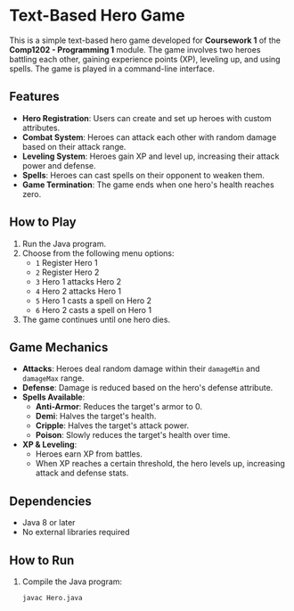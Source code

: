 # Text-Based Hero Game

This is a simple text-based hero game developed for **Coursework 1** of the **Comp1202 - Programming 1** module. The game involves two heroes battling each other, gaining experience points (XP), leveling up, and using spells. The game is played in a command-line interface.

## Features
- **Hero Registration**: Users can create and set up heroes with custom attributes.
- **Combat System**: Heroes can attack each other with random damage based on their attack range.
- **Leveling System**: Heroes gain XP and level up, increasing their attack power and defense.
- **Spells**: Heroes can cast spells on their opponent to weaken them.
- **Game Termination**: The game ends when one hero's health reaches zero.

## How to Play
1. Run the Java program.
2. Choose from the following menu options:
   - `1` Register Hero 1
   - `2` Register Hero 2
   - `3` Hero 1 attacks Hero 2
   - `4` Hero 2 attacks Hero 1
   - `5` Hero 1 casts a spell on Hero 2
   - `6` Hero 2 casts a spell on Hero 1
3. The game continues until one hero dies.

## Game Mechanics
- **Attacks**: Heroes deal random damage within their `damageMin` and `damageMax` range.
- **Defense**: Damage is reduced based on the hero's defense attribute.
- **Spells Available**:
  - **Anti-Armor**: Reduces the target's armor to 0.
  - **Demi**: Halves the target's health.
  - **Cripple**: Halves the target's attack power.
  - **Poison**: Slowly reduces the target's health over time.
- **XP & Leveling**:
  - Heroes earn XP from battles.
  - When XP reaches a certain threshold, the hero levels up, increasing attack and defense stats.

## Dependencies
- Java 8 or later
- No external libraries required

## How to Run
1. Compile the Java program:
   ```sh
   javac Hero.java

